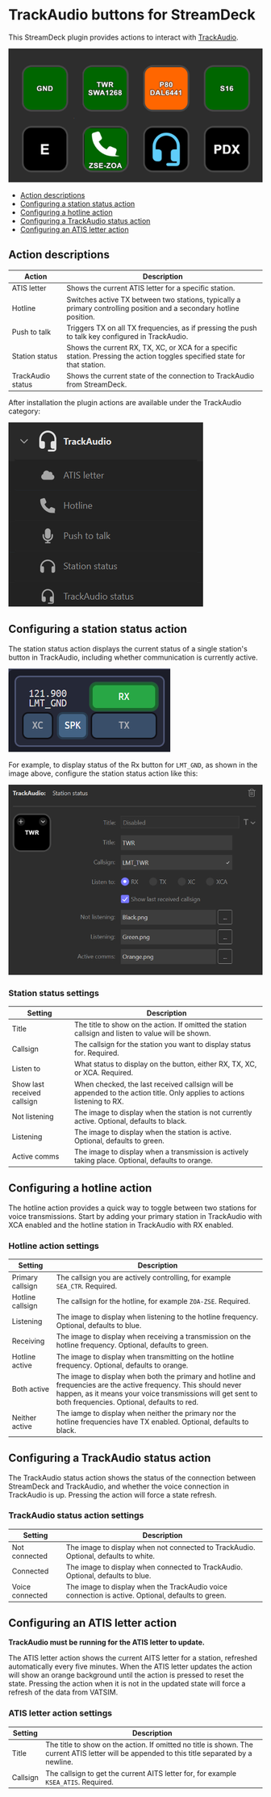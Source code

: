 # TrackAudio buttons for StreamDeck <!-- omit from toc -->

This StreamDeck plugin provides actions to interact with [TrackAudio](https://github.com/pierr3/TrackAudio).

![Screenshot a StreamDeck profile with buttons for stations, current AITS letter, a hotline, and a push-to-talk button](docs/images/button-example.png)

- [Action descriptions](#action-descriptions)
- [Configuring a station status action](#configuring-a-station-status-action)
- [Configuring a hotline action](#configuring-a-hotline-action)
- [Configuring a TrackAudio status action](#configuring-a-trackaudio-status-action)
- [Configuring an ATIS letter action](#configuring-an-atis-letter-action)

## Action descriptions

| Action            | Description                                                                                                                |
| ----------------- | -------------------------------------------------------------------------------------------------------------------------- |
| ATIS letter       | Shows the current ATIS letter for a specific station.                                                                      |
| Hotline           | Switches active TX between two stations, typically a primary controlling position and a secondary hotline position.        |
| Push to talk      | Triggers TX on all TX frequencies, as if pressing the push to talk key configured in TrackAudio.                           |
| Station status    | Shows the current RX, TX, XC, or XCA for a specific station. Pressing the action toggles specified state for that station. |
| TrackAudio status | Shows the current state of the connection to TrackAudio from StreamDeck.                                                   |

After installation the plugin actions are available under the TrackAudio category:

![Screenshot of the StreamDeck profile UI with the categories filtered to "track"](docs/images/streamdeck-category.png)

## Configuring a station status action

The station status action displays the current status of a single station's button in TrackAudio, including
whether communication is currently active.

![Screenshot of the LMT_GND station position configured in TrackAudio for receive (Rx)](docs/images/trackAudio.png)

For example, to display status of the Rx button for `LMT_GND`, as shown in the image above, configure the
station status action like this:

![Screenshot of a station status button configuration, with callsign set to LMT_GND, RX selected, and three custom images specified for the three states](docs/images/station-status.png)

### Station status settings <!-- omit from toc -->

| Setting                     | Description                                                                                                             |
| --------------------------- | ----------------------------------------------------------------------------------------------------------------------- |
| Title                       | The title to show on the action. If omitted the station callsign and listen to value will be shown.                     |
| Callsign                    | The callsign for the station you want to display status for. Required.                                                  |
| Listen to                   | What status to display on the button, either RX, TX, XC, or XCA. Required.                                              |
| Show last received callsign | When checked, the last received callsign will be appended to the action title. Only applies to actions listening to RX. |
| Not listening               | The image to display when the station is not currently active. Optional, defaults to black.                             |
| Listening                   | The image to display when the station is active. Optional, defaults to green.                                           |
| Active comms                | The image to display when a transmission is actively taking place. Optional, defaults to orange.                        |

## Configuring a hotline action

The hotline action provides a quick way to toggle between two stations for voice transmissions. Start by adding
your primary station in TrackAudio with XCA enabled and the hotline station in TrackAudio with RX enabled.

### Hotline action settings <!-- omit from toc -->

| Setting          | Description                                                                                                                                                                                                                   |
| ---------------- | ----------------------------------------------------------------------------------------------------------------------------------------------------------------------------------------------------------------------------- |
| Primary callsign | The callsign you are actively controlling, for example `SEA_CTR`. Required.                                                                                                                                                   |
| Hotline callsign | The callsign for the hotline, for example `ZOA-ZSE`. Required.                                                                                                                                                                |
| Listening        | The image to display when listening to the hotline frequency. Optional, defaults to blue.                                                                                                                                     |
| Receiving        | The image to display when receiving a transmission on the hotline frequency. Optional, defaults to green.                                                                                                                     |
| Hotline active   | The image to display when transmitting on the hotline frequency. Optional, defaults to orange.                                                                                                                                |
| Both active      | The image to display when both the primary and hotline and frequencies are the active frequency. This should never happen, as it means your voice transmissions will get sent to both frequencies. Optional, defaults to red. |
| Neither active   | The iamge to display when neither the primary nor the hotline frequencies have TX enabled. Optional, defaults to black.                                                                                                       |

## Configuring a TrackAudio status action

The TrackAudio status action shows the status of the connection between StreamDeck and TrackAudio, and whether
the voice connection in TrackAudio is up. Pressing the action will force a state refresh.

### TrackAudio status action settings <!-- omit from toc -->

| Setting         | Description                                                                                       |
| --------------- | ------------------------------------------------------------------------------------------------- |
| Not connected   | The image to display when not connected to TrackAudio. Optional, defaults to white.               |
| Connected       | The image to display when connected to TrackAudio. Optional, defaults to blue.                    |
| Voice connected | The image to display when the TrackAudio voice connection is active. Optional, defaults to green. |

## Configuring an ATIS letter action

**TrackAudio must be running for the ATIS letter to update.**

The ATIS letter action shows the current AITS letter for a station, refreshed automatically every five minutes.
When the ATIS letter updates the action will show an orange background until the action is pressed to reset the
state. Pressing the action when it is not in the updated state will force a refresh of the data from VATSIM.

### ATIS letter action settings <!-- omit from toc -->

| Setting  | Description                                                                                                                                   |
| -------- | --------------------------------------------------------------------------------------------------------------------------------------------- |
| Title    | The title to show on the action. If omitted no title is shown. The current ATIS letter will be appended to this title separated by a newline. |
| Callsign | The callsign to get the current AITS letter for, for example `KSEA_ATIS`. Required.                                                           |

